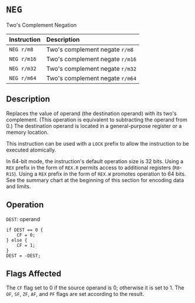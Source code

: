 # `NEG`
Two's Complement Negation

| Instruction | Description                     |
| :---------- | :------------------------------ |
| `NEG r/m8`  | Two's complement negate `r/m8`  |
| `NEG r/m16` | Two's complement negate `r/m16` |
| `NEG r/m32` | Two's complement negate `r/m32` |
| `NEG r/m64` | Two's complement negate `r/m64` |

## Description
Replaces the value of operand (the destination operand) with its two's complement. (This operation is equivalent to subtracting the operand from 0.) The destination operand is located in a general-purpose register or a memory location.

This instruction can be used with a `LOCK` prefix to allow the instruction to be executed atomically.

In 64-bit mode, the instruction's default operation size is 32 bits. Using a `REX` prefix in the form of `REX.R` permits access to additional registers (`R8`-`R15`). Using a `REX` prefix in the form of `REX.W` promotes operation to 64 bits. See the summary chart at the beginning of this section for encoding data and limits.

## Operation
`DEST`: operand
```rust,ignore
if DEST == 0 {
    CF = 0;
} else {
    CF = 1;
}
DEST = -DEST;
```

## Flags Affected
The `CF` flag set to 0 if the source operand is 0; otherwise it is set to 1. The `OF`, `SF`, `ZF`, `AF`, and `PF` flags are set according to the result.
